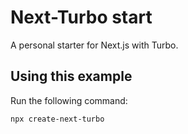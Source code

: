 # Next-Turbo start

A personal starter for Next.js with Turbo.

## Using this example

Run the following command:

```sh
npx create-next-turbo
```
